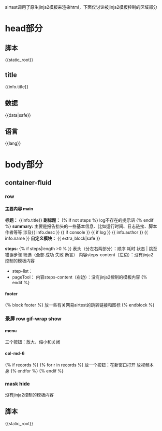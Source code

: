 airtest调用了原生jinja2模板来渲染html，下面仅讨论被jinja2模板控制的区域部分

# head部分
## 脚本
{{static_root}}
## title
{{info.title}}
## 数据
{{data|safe}}
## 语言
{{lang}}

# body部分
## container-fluid
### row
#### 主要内容 main
**标题：**
{{info.title}}
**副标题：**
{% if not steps %}
log不存在的提示语
{% endif %}
**summary:**
主要是报告抬头的一些基本信息、比如运行时间、日志链接、脚本作者等等
涉及{{ info.desc }} {{ if console }} {{ if log }} {{ info.author }}  {{ info.name }} 
**自定义模块：**
{{ extra_block|safe }}

**steps:**
{% if steps|length >0 % }}
表头（分左右两部分）：顺序 耗时 状态    |     跳至错误步骤 筛选（全部 成功 失败 断言）
内容steps-content（左边）：没有jinja2控制的模板内容
+ step-list：
+ pageTool：
内容steps-content（右边）：没有jinja2控制的模板内容
{% endif %}

#### footer
{% block footer %}
放一些有关网易airtest的跳转链接和图标
{% endblock %}

### 录屏 row gif-wrap show
#### menu
三个按钮：放大、缩小和关闭
#### col-md-6
{% if records %}
  {% for r in records %}
    放一个按钮：在新窗口打开
    放视频本身
  {% endfor %}
{% endif %}

### mask hide
没有jinja2控制的模板内容

## 脚本
{{static_root}}
